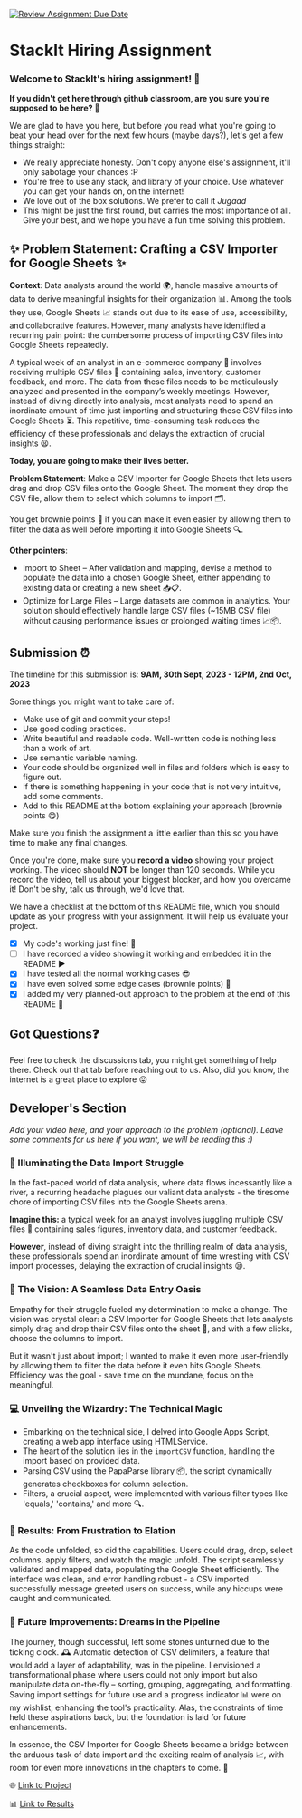 [![Review Assignment Due Date](https://classroom.github.com/assets/deadline-readme-button-24ddc0f5d75046c5622901739e7c5dd533143b0c8e959d652212380cedb1ea36.svg)](https://classroom.github.com/a/_IojtdoU)
# StackIt Hiring Assignment

### Welcome to StackIt's hiring assignment! 🚀

**If you didn't get here through github classroom, are you sure you're supposed to be here? 🤨**


We are glad to have you here, but before you read what you're going to beat your head over for the next few hours (maybe days?), let's get a few things straight:
- We really appreciate honesty. Don't copy anyone else's assignment, it'll only sabotage your chances :P
- You're free to use any stack, and library of your choice. Use whatever you can get your hands on, on the internet!
- We love out of the box solutions. We prefer to call it *Jugaad* 
- This might be just the first round, but carries the most importance of all. Give your best, and we hope you have a fun time solving this problem.

## ✨ **Problem Statement: Crafting a CSV Importer for Google Sheets** ✨

**Context**:
Data analysts around the world 🌍, handle massive amounts of data to derive meaningful insights for their organization 📊. Among the tools they use, Google Sheets 📈 stands out due to its ease of use, accessibility, and collaborative features. However, many analysts have identified a recurring pain point: the cumbersome process of importing CSV files into Google Sheets repeatedly.

A typical week of an analyst in an e-commerce company 🛒 involves receiving multiple CSV files 📁 containing sales, inventory, customer feedback, and more. The data from these files needs to be meticulously analyzed and presented in the company’s weekly meetings. However, instead of diving directly into analysis, most analysts need to spend an inordinate amount of time just importing and structuring these CSV files into Google Sheets ⏳. This repetitive, time-consuming task reduces the efficiency of these professionals and delays the extraction of crucial insights 😫.

**Today, you are going to make their lives better.**

**Problem Statement**:
Make a CSV Importer for Google Sheets that lets users drag and drop CSV files onto the Google Sheet. The moment they drop the CSV file, allow them to select which columns to import 🗂️.

You get brownie points 🍪 if you can make it even easier by allowing them to filter the data as well before importing it into Google Sheets 🔍.

**Other pointers**:
- Import to Sheet – After validation and mapping, devise a method to populate the data into a chosen Google Sheet, either appending to existing data or creating a new sheet 📥📋.
- Optimize for Large Files – Large datasets are common in analytics. Your solution should effectively handle large CSV files (~15MB CSV file) without causing performance issues or prolonged waiting times 📈📦.

## Submission ⏰
The timeline for this submission is: **9AM, 30th Sept, 2023 - 12PM, 2nd Oct, 2023**

Some things you might want to take care of:
- Make use of git and commit your steps!
- Use good coding practices.
- Write beautiful and readable code. Well-written code is nothing less than a work of art.
- Use semantic variable naming.
- Your code should be organized well in files and folders which is easy to figure out.
- If there is something happening in your code that is not very intuitive, add some comments.
- Add to this README at the bottom explaining your approach (brownie points 😋)

Make sure you finish the assignment a little earlier than this so you have time to make any final changes.

Once you're done, make sure you **record a video** showing your project working. The video should **NOT** be longer than 120 seconds. While you record the video, tell us about your biggest blocker, and how you overcame it! Don't be shy, talk us through, we'd love that.

We have a checklist at the bottom of this README file, which you should update as your progress with your assignment. It will help us evaluate your project.

- [X] My code's working just fine! 🥳
- [ ] I have recorded a video showing it working and embedded it in the README ▶️
- [X] I have tested all the normal working cases 😎
- [X] I have even solved some edge cases (brownie points) 💪
- [X] I added my very planned-out approach to the problem at the end of this README 📜

## Got Questions❓
Feel free to check the discussions tab, you might get something of help there. Check out that tab before reaching out to us. Also, did you know, the internet is a great place to explore 😛

## Developer's Section
*Add your video here, and your approach to the problem (optional). Leave some comments for us here if you want, we will be reading this :)*

### 🌟 Illuminating the Data Import Struggle
In the fast-paced world of data analysis, where data flows incessantly like a river, a recurring headache plagues our valiant data analysts - the tiresome chore of importing CSV files into the Google Sheets arena. 

**Imagine this:** a typical week for an analyst involves juggling multiple CSV files 📁 containing sales figures, inventory data, and customer feedback. 

**However**, instead of diving straight into the thrilling realm of data analysis, these professionals spend an inordinate amount of time wrestling with CSV import processes, delaying the extraction of crucial insights 😫.

### 🔮 The Vision: A Seamless Data Entry Oasis
Empathy for their struggle fueled my determination to make a change. The vision was crystal clear: a CSV Importer for Google Sheets that lets analysts simply drag and drop their CSV files onto the sheet 📄, and with a few clicks, choose the columns to import. 

But it wasn't just about import; I wanted to make it even more user-friendly by allowing them to filter the data before it even hits Google Sheets. Efficiency was the goal - save time on the mundane, focus on the meaningful.

### 💻 Unveiling the Wizardry: The Technical Magic
- Embarking on the technical side, I delved into Google Apps Script, creating a web app interface using HTMLService.
- The heart of the solution lies in the `importCSV` function, handling the import based on provided data.
- Parsing CSV using the PapaParse library 📦, the script dynamically generates checkboxes for column selection. 
- Filters, a crucial aspect, were implemented with various filter types like 'equals,' 'contains,' and more 🔍.

### 🚀 Results: From Frustration to Elation
As the code unfolded, so did the capabilities. Users could drag, drop, select columns, apply filters, and watch the magic unfold. The script seamlessly validated and mapped data, populating the Google Sheet efficiently. The interface was clean, and error handling robust - a CSV imported successfully message greeted users on success, while any hiccups were caught and communicated.

### 🌈 Future Improvements: Dreams in the Pipeline
The journey, though successful, left some stones unturned due to the ticking clock. 🕰️ Automatic detection of CSV delimiters, a feature that would add a layer of adaptability, was in the pipeline. I envisioned a transformational phase where users could not only import but also manipulate data on-the-fly – sorting, grouping, aggregating, and formatting. Saving import settings for future use and a progress indicator 📊 were on my wishlist, enhancing the tool's practicality. Alas, the constraints of time held these aspirations back, but the foundation is laid for future enhancements.

In essence, the CSV Importer for Google Sheets became a bridge between the arduous task of data import and the exciting realm of analysis 📈, with room for even more innovations in the chapters to come. 🌟

🌐 [Link to Project](https://script.google.com/macros/s/AKfycbwGt0sSNZqKHjUSnWmkPlry_kq1kcoaedywMHJCkPxdPJ6ZxUdIC-5d_r_kvSpHVB0p/exec)

📊 [Link to Results](https://docs.google.com/spreadsheets/d/1gqjOL1CGLoYUkA3Q9t9o3MVaJYLThuqavpF3vGASvCY/edit#gid=0)
